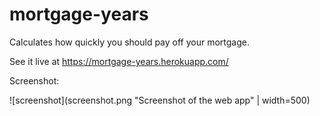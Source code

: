 # mortgage-years

Calculates how quickly you should pay off your mortgage.

See it live at https://mortgage-years.herokuapp.com/

Screenshot:

![screenshot](screenshot.png "Screenshot of the web app" | width=500)
